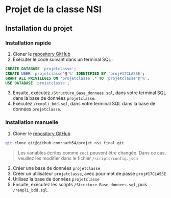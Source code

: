 # Projet de la classe NSI

## Installation du projet
### Installation rapide
1. Cloner le [repository GitHub](git@github.com:nath54/projet_nsi_final)
2. Exécuter le code suivant dans un terminal SQL :
```SQL
CREATE DATABASE 'projetclasse';
CREATE USER 'projetclasse'@'%' IDENTIFIED BY 'proj#17CLASSE';
GRANT ALL PRIVILEGES ON 'projetclasse'.* TO 'projetclasse'@'%';
USE DATABASE 'projetclasse';
```
3. Ensuite, exécutez `/Structure_Base_donnees.sql`, dans votre terminal SQL dans la base de données `projetclasse`.
4. Exécutez `/rempli_bdd.sql`, dans votre terminal SQL dans la base de données `projetclasse`.


### Installation manuelle
1. Cloner le [repository GitHub](https://github.com/nath54/projet_nsi_final.git)

```sh
git clone git@github.com:nath54/projet_nsi_final.git
```

> Les variables écrites comme `ceci` peuvent être changée. Dans ce cas, veuillez les modifier dans le fichier `/scripts/config.json`
2. Créer une base de données `projetclasse`
3. Créer un utilisateur `projetclasse`, avec pour mot de passe `proj#17CLASSE`
4. Utilisez la base de données `projetclasse`
5. Ensuite, exécutez les scripts `/Structure_Base_donnees.sql`, puis `/rempli_bdd.sql`.


